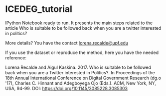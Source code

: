 # ICEDEG_tutorial
IPython Notebook ready to run. It presents the main steps related to the article Who is suitable to be followed back when you are a twitter interested in politics?

More details? You have the contact lorena.recalde@upf.edu

If you use the dataset or reproduce the method, here you have the needed reference:

Lorena Recalde and Aigul Kaskina. 2017. Who is suitable to be followed back when you are a Twitter interested in Politics?. In Proceedings of the 18th Annual International Conference on Digital Government Research (dg.o '17), Charles C. Hinnant and Adegboyega Ojo (Eds.). ACM, New York, NY, USA, 94-99. DOI: https://doi.org/10.1145/3085228.3085303
